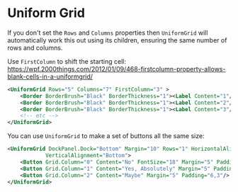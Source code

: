 # Uniform Grid

If you don't set the `Rows` and `Columns` properties then `UniformGrid` will automatically work this out using its children, ensuring the same number of rows and columns.

Use `FirstColumn` to shift the starting cell:
https://wpf.2000things.com/2012/01/09/468-firstcolumn-property-allows-blank-cells-in-a-uniformgrid/

```xml
<UniformGrid Rows="5" Columns="7" FirstColumn="3" >
    <Border BorderBrush="Black" BorderThickness="1"><Label Content="1"/></Border>
    <Border BorderBrush="Black" BorderThickness="1"><Label Content="2"/></Border>
    <Border BorderBrush="Black" BorderThickness="1"><Label Content="3"/></Border>
    <!-- etc -->
</UniformGrid>
```

You can use `UniformGrid` to make a set of buttons all the same size:

```xml
<UniformGrid DockPanel.Dock="Bottom" Margin="10" Rows="1" HorizontalAlignment="Right"
            VerticalAlignment="Bottom">
    <Button Grid.Column="0" Content="No" FontSize="18" Margin="5" Padding="6,3"/>
    <Button Grid.Column="1" Content="Yes, Absolutely" Margin="5" Padding="6,3"/>
    <Button Grid.Column="2" Content="Maybe" Margin="5" Padding="6,3"/>
</UniformGrid>
```
<!--stackedit_data:
eyJoaXN0b3J5IjpbLTE2MzQ4OTA0MTRdfQ==
-->